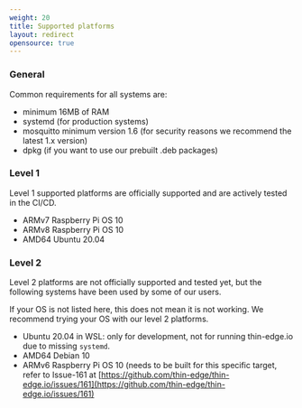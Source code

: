 ```yaml
---
weight: 20
title: Supported platforms
layout: redirect
opensource: true
---
```


### General

Common requirements for all systems are:
* minimum 16MB of RAM
* systemd (for production systems)
* mosquitto minimum version 1.6 (for security reasons we recommend the latest 1.x version)
* dpkg (if you want to use our prebuilt .deb packages)

### Level 1

Level 1 supported platforms are officially supported and are actively tested in the CI/CD.

* ARMv7 Raspberry Pi OS 10
* ARMv8 Raspberry Pi OS 10
* AMD64 Ubuntu 20.04

### Level 2

Level 2 platforms are not officially supported and tested yet, but the following systems have been used by some of our users.

If your OS is not listed here, this does not mean it is not working. We recommend trying your OS with our level 2 platforms.   

* Ubuntu 20.04 in WSL: only for development, not for running thin-edge.io due to missing `systemd`.
* AMD64 Debian 10
* ARMv6 Raspberry Pi OS 10 (needs to be built for this specific target, refer to Issue-161 at [https://github.com/thin-edge/thin-edge.io/issues/161](https://github.com/thin-edge/thin-edge.io/issues/161)
